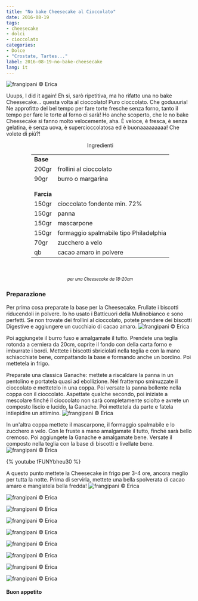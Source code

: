 ```yaml
---
title: "No bake Cheesecake al Cioccolato"
date: 2016-08-19
tags:
- cheesecake
- dolci
- cioccolato
categories:
- Dolce
- "Crostate, Tartes..."
label: 2016-08-19-no-bake-cheesecake
lang: it
---
```

![](header.jpg "frangipani © Erica")

Uuups, I did it again! Eh si, sarò ripetitiva, ma ho rifatto una no bake Cheesecake... questa volta al cioccolato! Puro cioccolato. Che goduuuria! Ne approfitto del bel tempo per fare torte fresche senza forno, tanto il tempo per fare le torte al forno ci sarà! Ho anche scoperto, che le no bake Cheesecake si fanno molto velocemente, aha. È veloce, è fresca, è senza gelatina, è senza uova, è supercioccolatosa ed è buonaaaaaaaaa! Che volete di più?!

<div id="wrapper" style="text-align: center">
  <div id="yourdiv" style="display: inline-block;">
    <div class="ingredients">
      <div class="ingredients-title">Ingredienti</div>
      <table>
        <tbody>
          <tr>
            <td colspan="2"><b>Base</b></td>
          </tr>
          <tr>
            <td>200gr</td>
            <td>frollini al cioccolato</td>
          </tr>
          <tr>
            <td>90gr</td>
            <td>burro o margarina</td>
          </tr>
          <tr style="height: 15px;"></tr>
          <tr>          
            <td colspan="2"><b>Farcia</b></td>
          </tr>      
          <tr>
            <td>150gr</td>
            <td>cioccolato fondente min. 72%</td>
          </tr>
          <tr>
            <td>150gr</td>
            <td>panna</td>
          </tr>
          <tr>
            <td>150gr</td>
            <td>mascarpone</td>
          </tr>
          <tr>
            <td>150gr</td>
            <td>formaggio spalmabile tipo Philadelphia</td>
          </tr>
          <tr>
            <td>70gr</td>
            <td>zucchero a velo</td>
          </tr>
          <tr>
            <td>qb</td>
            <td>cacao amaro in polvere</td>     
          </tr>
        </tbody>
      </table>
      <br></br>
      <i class="pull-right" style="font-size: 80%;">per una Cheesecake da 18-20cm</i>
    </div>
  </div>
</div>


<h3>
  <font color="grey">
    <i class="fa-solid fa-gears"></i>
  </font> Preparazione
</h3>

Per prima cosa preparate la base per la Cheesecake. Frullate i biscotti riducendoli in polvere. Io ho usato i Batticuori della Mulinobianco e sono perfetti. Se non trovate dei frollini al cioccolato, potete prendere dei biscotti Digestive e aggiungere un cucchiaio di cacao amaro. 
![](biscotti.jpg "frangipani © Erica")

Poi aggiungete il burro fuso e amalgamate il tutto. Prendete una teglia rotonda a cerniera da 20cm, coprite il fondo con della carta forno e imburrate i bordi. Mettete i biscotti sbriciolati nella teglia e con la mano schiacchiate bene, compattando la base e formando anche un bordino. Poi mettetela in frigo.

Preparate una classica Ganache: mettete a riscaldare la panna in un pentolino e portatela quasi ad ebollizione. Nel frattempo sminuzzate il cioccolato e mettetelo in una coppa. Poi versate la panna bollente nella coppa con il cioccolato. Aspettate qualche secondo, poi iniziate a mescolare finché il cioccolato non sarà completamente sciolto e avrete un composto liscio e lucido, la Ganache. Poi mettetela da parte e fatela intiepidire un attimino.
![](ganache.jpg "frangipani © Erica")

In un'altra coppa mettete il mascarpone, il formaggio spalmabile e lo zucchero a velo. Con le fruste a mano amalgamate il tutto, finché sarà bello cremoso. Poi aggiungete la Ganache e amalgamate bene. Versate il composto nella teglia con la base di biscotti e livellate bene.
![](teglia.jpg "frangipani © Erica")

{% youtube fFUNYbheu30 %}

A questo punto mettete la Cheesecake in frigo per 3-4 ore, ancora meglio per tutta la notte. Prima di servirla, mettete una bella spolverata di cacao amaro e mangiatela bella fredda!
![](risultato1.jpg "frangipani © Erica")

![](risultato2.jpg "frangipani © Erica")

![](risultato3.jpg "frangipani © Erica")

![](risultato4.jpg "frangipani © Erica")

![](risultato5.jpg "frangipani © Erica")

![](risultato6.jpg "frangipani © Erica")

![](risultato7.jpg "frangipani © Erica")

![](risultato8.jpg "frangipani © Erica")

![](risultato9.jpg "frangipani © Erica")



<h4>Buon appetito
  <font color="red">
    <i class="fa-regular fa-face-smile"></i>
  </font>
</h4>
